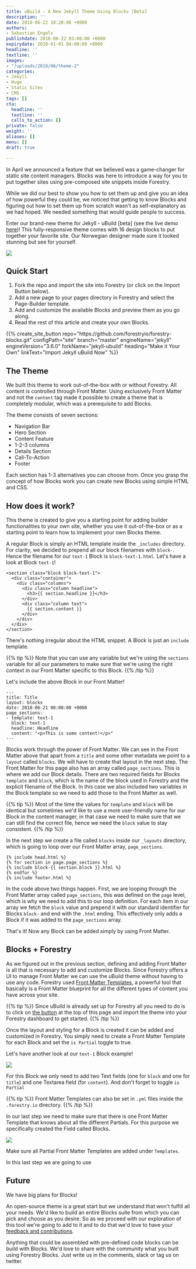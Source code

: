 ```yaml
---
title: uBuild - A New Jekyll Theme Using Blocks [Beta]
description: ''
date: 2018-06-22 18:20:06 +0000
authors:
- Sebastian Engels
publishdate: 2018-06-22 03:00:00 +0000
expirydate: 2030-01-01 04:00:00 +0000
headline: ''
textline: ''
images:
- "/uploads/2018/06/theme-2"
categories:
- Jekyll
- Hugo
- Static Sites
- CMS
tags: []
cta:
  headline: ''
  textline: ''
  calls_to_action: []
private: false
weight: ''
aliases: []
menu: []
draft: true

---
```

In April we announced a feature that we believed was a game-changer for static site content managers. Blocks was here to introduce a way for you to put together sites using pre-composed site snippets inside Forestry.

While we did our best to show you how to set them up and give you an idea of how powerful they could be, we noticed that getting to know Blocks and figuring out how to set them up from scratch wasn't as self-explanatory as we had hoped. We needed something that would guide people to success.

Enter our brand-new theme for Jekyll - uBuild \[beta\] (see the live demo [here](https://forestryio.github.io/ubuild-jekyll))! This fully-responsive theme comes with 16 design blocks to put together your favorite site. Our Norwegian designer made sure it looked stunning but see for yourself.

![](/uploads/2018/06/all-blocks.png)

## Quick Start

1. Fork the repo and import the site into Forestry (or click on the Import Button below).
2. Add a new page to your pages directory in Forestry and select the Page-Builder template.
3. Add and customize the available Blocks and preview them as you go along.
4. Read the rest of this article and create your own Blocks.

<div id="import-ubuild-theme-button" data-proofer-ignore>
{{% create_site_button
repo="https://github.com/forestryio/forestry-blocks.git"
configPath="site"
branch="master"
engineName="jekyll"
engineVersion="3.6.0"
forkName="jekyll-ubuild"
heading="Make it Your Own"
linkText="Import Jekyll uBuild Now" %}}
</div>

## The Theme

We built this theme to work out-of-the-box with or without Forestry. All content is controlled through Front Matter. Using exclusively Front Matter and not the `content` tag made it possible to create a theme that is completely modular, which was a prerequisite to add Blocks.

The theme consists of seven sections:

* Navigation Bar
* Hero Section
* Content Feature
* 1-2-3 columns
* Details Section
* Call-To-Action
* Footer

Each section has 1-3 alternatives you can choose from. Once you grasp the concept of how Blocks work you can create new Blocks using simple HTML and CSS.

## How does it work?

This theme is created to give you a starting point for adding builder functionalities to your own site, whether you use it out-of-the-box or as a starting point to learn how to implement your own Blocks theme.

A regular Block is simply an HTML template inside the `_includes` directory. For clarity, we decided to prepend all our block filenames with `block-`. Hence the filename for our `text-1` Block is `block-text-1.html`. Let's have a look at Block `text-1`!

    <section class="block block-text-1">
      <div class="container">
        <div class="columns">
          <div class="column headline">
            <h3>{{ section.headline }}</h3>
          </div>
          <div class="column text">
            {{ section.content }}
          </div>
        </div>
      </div>
    </section>

There's nothing irregular about the HTML snippet. A Block is just an `include` template.

{{% tip %}} Note that you can use any variable but we're using the `sections` variable for all our parameters to make sure that we're using the right context in our Front Matter specific to this Block. {{% /tip %}}

Let's include the above Block in our Front Matter!

    ---
    title: Title
    layout: blocks
    date: 2018-06-21 00:00:00 +0000
    page_sections:
    - template: text-1
      block: text-1
      headline: Headline
      content: "<p>This is some content!</p>"
    ---

Blocks work through the power of Front Matter. We can see in the Front Matter above that apart from a `title` and some other metadata we point to a `layout` called `blocks`. We will have to create that layout in the next step. The Front Matter for this page also has an array called `page_sections`. This is where we add our Block details. There are two required fields for Blocks `template` and `block`, which is the name of the block used in Forestry and the explicit filename of the Block. In this case we also included two variables in the Block template so we need to add those to the Front Matter as well.

{{% tip %}}
Most of the time the values for `template` and `block` will be identical but sometimes we'd like to use a more user-friendly name for our Block in the content manager, in that case we need to make sure that we can still find the correct file, hence we need the `block` value to stay consistent. {{% /tip %}}

In the next step we create a file called `blocks` inside our `_layouts` directory, which is going to loop over our Front Matter array, `page_sections`.

    {% include head.html %}
    {% for section in page.page_sections %}
    {% include block-{{ section.block }}.html %}
    {% endfor %}
    {% include footer.html %}

In the code above two things happen. First, we are looping through the Front Matter array called `page_sections`, this was defined on the `page` level, which is why we need to add this to our loop definition. For each item in our array we fetch the `block` value and prepend it with our standard identifier for Blocks `block-` and end with the `.html` ending. This effectively only adds a Block if it was added to the `page_sections` array. 

That's it! Now any Block can be added simply by using Front Matter.

## Blocks + Forestry

As we figured out in the previous section, defining and adding Front Matter is all that is necessary to add and customize Blocks. Since Forestry offers a UI to manage Front Matter we can use the uBuild theme without having to use any code. Forestry used [Front Matter Templates](https://forestry.io/docs/settings/front-matter-templates/), a powerful tool that basically is a Front Matter blueprint for all the different types of content you have across your site.

{{% tip %}}
Since uBuild is already set up for Forestry all you need to do is to click on [the button](#import-ubuild-theme-button) at the top of this page and import the theme into your Forestry dashboard to get started.
{{% /tip %}}

Once the layout and styling for a Block is created it can be added and customized in Forestry. You simply need to create a Front Matter Template for each Block and set the `is Partial` toggle to true.

Let's have another look at our `text-1` Block example!

![](/uploads/2018/06/text-1-block-settings.png)

For this Block we only need to add two Text fields (one for `block` and one for `title`) and one Textarea field (for `content`). And don't forget to toggle `is Partial`

{{% tip %}}
Front Matter Templates can also be set in `.yml` files inside the `.forestry.io` directory.
{{% /tip %}}

In our last step we need to make sure that there is one Front Matter Template that knows about all the different Partials. For this purpose we specifically created the Field called Blocks. 

![](/uploads/2018/06/page-builder.png)

Make sure all Partial Front Matter Templates are added under `Templates`.

In this last step we are going to use 

## Future

We have big plans for Blocks!

An open-source theme is a great start but we understand that won't fulfill all your needs. We'd like to build an entire Blocks suite from which you can pick and choose as you desire. So as we proceed with our exploration of this tool we're going to add to it and to do that we'd love to have your [feedback and contributions]().

Anything that could be assembled with pre-defined code blocks can be build with Blocks. We'd love to share with the community what you built using Forestry Blocks. Just write us in the comments, slack or tag us on twitter.